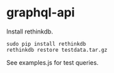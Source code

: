 # graphql-api

Install rethinkdb.

```shell
sudo pip install rethinkdb
rethinkdb restore testdata.tar.gz
```

See examples.js for test queries.
